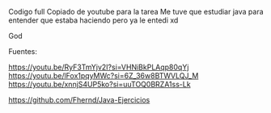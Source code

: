 Codigo full Copiado de youtube para la tarea
Me tuve que estudiar java para entender que estaba haciendo pero ya le entedi xd

God




Fuentes:

https://youtu.be/RyF3TmYjv2I?si=VHNiBkPLAqp80qYj
https://youtu.be/lFox1pqyMWc?si=6Z_36w8BTWVLQJ_M
https://youtu.be/xnnjS4UP5ko?si=uuTOQ0BRZA1ss-Lk

https://github.com/Fhernd/Java-Ejercicios
